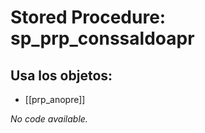 # Stored Procedure: sp_prp_conssaldoapr

## Usa los objetos:
- [[prp_anopre]]

*No code available.*
